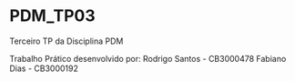 # PDM_TP03
Terceiro TP da Disciplina PDM

Trabalho Prático desenvolvido por:
Rodrigo Santos 	- CB3000478
Fabiano Dias 	- CB3000192